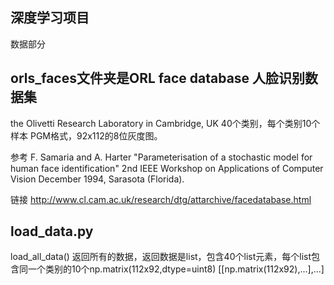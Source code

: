 ## 深度学习项目
数据部分

## orls_faces文件夹是ORL face database 人脸识别数据集
the Olivetti Research Laboratory in Cambridge, UK
40个类别，每个类别10个样本
PGM格式，92x112的8位灰度图。

参考
 F. Samaria and A. Harter 
  "Parameterisation of a stochastic model for human face identification"
  2nd IEEE Workshop on Applications of Computer Vision
  December 1994, Sarasota (Florida).

链接
http://www.cl.cam.ac.uk/research/dtg/attarchive/facedatabase.html

## load_data.py
load_all_data()
返回所有的数据，返回数据是list，包含40个list元素，每个list包含同一个类别的10个np.matrix(112x92,dtype=uint8)
[[np.matrix(112x92),...],...]
